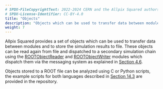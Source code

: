 ```yaml
---
# SPDX-FileCopyrightText: 2022-2024 CERN and the Allpix Squared authors
# SPDX-License-Identifier: CC-BY-4.0
title: "Objects"
description: "Objects which can be used to transfer data between modules."
weight: 7
---
```


Allpix Squared provides a set of objects which can be used to transfer data between modules and to store the simulation
results to file. These objects can be read again from file and dispatched to a secondary simulation chain using the
[ROOTObjectReader](../08_modules/rootobjectreader.md) and [ROOTObjectWriter](../08_modules/rootobjectwriter.md) modules which
dispatch them via the messaging system as explained in [Section 4.6](../04_framework/06_messages.md).

Objects stored to a ROOT file can be analyzed using C or Python scripts, the example scripts for both languages described in
[Section 14.3](14_additional/root_analysis_macros.md) are provided in the repository.
